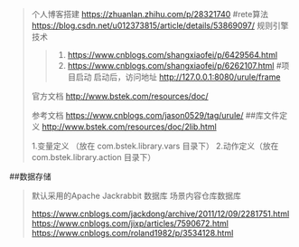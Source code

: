 >个人博客搭建 https://zhuanlan.zhihu.com/p/28321740
#rete算法
>https://blog.csdn.net/u012373815/article/details/53869097/
>规则引擎技术 
>>1. https://www.cnblogs.com/shangxiaofei/p/6429564.html
>>2. https://www.cnblogs.com/shangxiaofei/p/6262107.html
#项目启动
>启动后，访问地址
>http://127.0.0.1:8080/urule/frame
>
>官方文档
>http://www.bstek.com/resources/doc/
>
>参考文档
>https://www.cnblogs.com/jason0529/tag/urule/
##库文件定义
>http://www.bstek.com/resources/doc/2lib.html
>
> 1.变量定义 （放在 com.bstek.library.vars 目录下）
> 2.动作定义（放在 com.bstek.library.action 目录下）

##数据存储
>默认采用的Apache Jackrabbit 数据库
>场景内容仓库数据库
>
>https://www.cnblogs.com/jackdong/archive/2011/12/09/2281751.html
>https://www.cnblogs.com/jixp/articles/7590672.html
>https://www.cnblogs.com/roland1982/p/3534128.html